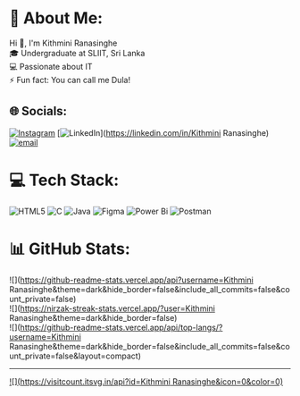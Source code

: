 # 💫 About Me:
Hi 👋, I'm Kithmini Ranasinghe  <br>🎓 Undergraduate at SLIIT, Sri Lanka  <br>💻 Passionate about IT<br>⚡ Fun fact: You can call me Dula!


## 🌐 Socials:
[![Instagram](https://img.shields.io/badge/Instagram-%23E4405F.svg?logo=Instagram&logoColor=white)](https://instagram.com/kithmini_99) [![LinkedIn](https://img.shields.io/badge/LinkedIn-%230077B5.svg?logo=linkedin&logoColor=white)](https://linkedin.com/in/Kithmini Ranasinghe) [![email](https://img.shields.io/badge/Email-D14836?logo=gmail&logoColor=white)](mailto:kithminiranasinghe587@gmail.com) 

# 💻 Tech Stack:
![HTML5](https://img.shields.io/badge/html5-%23E34F26.svg?style=for-the-badge&logo=html5&logoColor=white) ![C](https://img.shields.io/badge/c-%2300599C.svg?style=for-the-badge&logo=c&logoColor=white) ![Java](https://img.shields.io/badge/java-%23ED8B00.svg?style=for-the-badge&logo=openjdk&logoColor=white) ![Figma](https://img.shields.io/badge/figma-%23F24E1E.svg?style=for-the-badge&logo=figma&logoColor=white) ![Power Bi](https://img.shields.io/badge/power_bi-F2C811?style=for-the-badge&logo=powerbi&logoColor=black) ![Postman](https://img.shields.io/badge/Postman-FF6C37?style=for-the-badge&logo=postman&logoColor=white)
# 📊 GitHub Stats:
![](https://github-readme-stats.vercel.app/api?username=Kithmini Ranasinghe&theme=dark&hide_border=false&include_all_commits=false&count_private=false)<br/>
![](https://nirzak-streak-stats.vercel.app/?user=Kithmini Ranasinghe&theme=dark&hide_border=false)<br/>
![](https://github-readme-stats.vercel.app/api/top-langs/?username=Kithmini Ranasinghe&theme=dark&hide_border=false&include_all_commits=false&count_private=false&layout=compact)

---
[![](https://visitcount.itsvg.in/api?id=Kithmini Ranasinghe&icon=0&color=0)](https://visitcount.itsvg.in)

<!-- Proudly created with GPRM ( https://gprm.itsvg.in ) -->
